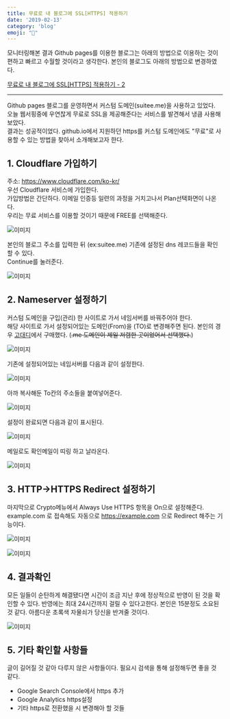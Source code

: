 ```yaml
---
title: 무료로 내 블로그에 SSL[HTTPS] 적용하기
date: '2019-02-13'
category: 'blog'
emoji: "👑"
---
```


모니터링해본 결과 Github pages를 이용한 블로그는 아래의 방법으로 이용하는 것이 편하고 빠르고 수월할 것이라고 생각한다. 본인의 블로그도 아래의 방법으로 변경하였다.

[무료로 내 블로그에 SSL[HTTPS] 적용하기 - 2](https://suitee.me/2019/02/14/how-to-setup-free-ssl-2/)

---

Github pages 블로그를 운영하면서 커스텀 도메인(suitee.me)을 사용하고 있었다.  
오늘 웹서핑중에 우연찮게 무료로 SSL을 제공해준다는 서비스를 발견해서 냉큼 사용해보았다.  
결과는 성공적이었다.
github.io에서 지원하던 https를 커스텀 도메인에도 "무료"로 사용할 수 있는 방법을 찾아서 소개해보고자 한다.

## 1. Cloudflare 가입하기

주소: https://www.cloudflare.com/ko-kr/  
우선 Cloudflare 서비스에 가입한다.  
가입방법은 간단하다. 이메일 인증등 일련의 과정을 거치고나서 Plan선택화면이 나온다.  
우리는 무료 서비스를 이용할 것이기 때문에 FREE를 선택해준다.

![이미지](1.png)

본인의 블로그 주소를 입력한 뒤 (ex:suitee.me) 기존에 설정된 dns 레코드들을 확인할 수 있다.  
Continue를 눌러준다.

![이미지](2.png)

## 2. Nameserver 설정하기

커스텀 도메인을 구입(관리) 한 사이트로 가서 네임서버를 바꿔주어야 한다.  
해당 사이트로 가서 설정되어있는 도메인(From)을 (TO)로 변경해주면 된다.
본인의 경우 [고대디](https://kr.godaddy.com/)에서 구매했다. (~~.me 도메인이 제일 저렴한 곳이었어서 선택했다.~~)

![이미지](3.png)

기존에 설정되어있는 네임서버를 다음과 같이 설정한다.

![이미지](4.png)

아까 복사해둔 To칸의 주소들을 붙여넣어준다.

![이미지](5.png)

설정이 완료되면 다음과 같이 표시된다.

![이미지](6.png)

메일로도 확인메일이 띠링 하고 날라온다.

![이미지](7.png)

## 3. HTTP->HTTPS Redirect 설정하기

마지막으로 Crypto메뉴에서 Always Use HTTPS 항목을 On으로 설정해준다.
example.com 로 접속해도 자동으로 https://example.com 으로 Redirect 해주는 기능이다.

![이미지](9.png)

![이미지](10.png)

## 4. 결과확인

모든 일들이 순탄하게 해결됐다면 시간이 조금 지난 후에 정상적으로 반영이 된 것을 확인할 수 있다.
반영에는 최대 24시간까지 걸릴 수 있다고한다. 본인은 15분정도 소요된 것 같다.
아름다운 초록색 자물쇠가 당신을 반겨줄 것이다.

![이미지](8.png)

## 5. 기타 확인할 사항들

글이 길어질 것 같아 다루지 않은 사항들이다. 필요시 검색을 통해 설정해두면 좋을 것 같다.

- Google Search Console에서 https 추가
- Google Analytics https설정
- 기타 https로 전환했을 시 변경해아 할 것들
